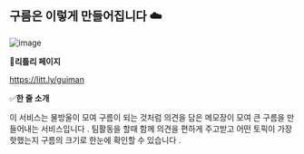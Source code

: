 ## 구름은 이렇게 만들어집니다 ☁️

![image](https://github.com/user-attachments/assets/7fe45143-796b-444d-b2ca-4da98ddf55ab)

🔗**리틀리 페이지**

https://litt.ly/guiman


✅**한 줄 소개**

이 서비스는 물방울이 모여 구름이 되는 것처럼 의견을 담은 메모장이 모여 큰 구름을 만들어내는 서비스입니다 . 팀활동을 할때 함께 의견을 편하게 주고받고 어떤 토픽이 가장 핫했는지 구름의 크기로 한눈에 확인할 수 있습니다 .  
<!--

**Here are some ideas to get you started:**

🙋‍♀️ A short introduction - what is your organization all about?
🌈 Contribution guidelines - how can the community get involved?
👩‍💻 Useful resources - where can the community find your docs? Is there anything else the community should know?
🍿 Fun facts - what does your team eat for breakfast?
🧙 Remember, you can do mighty things with the power of [Markdown](https://docs.github.com/github/writing-on-github/getting-started-with-writing-and-formatting-on-github/basic-writing-and-formatting-syntax)
-->
